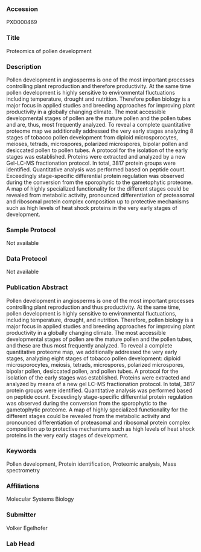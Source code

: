 ### Accession
PXD000469

### Title
Proteomics of pollen development

### Description
Pollen development in angiosperms is one of the most important processes controlling plant reproduction and therefore productivity. At the same time pollen development is highly sensitive to environmental fluctuations including temperature, drought and nutrition. Therefore pollen biology is a major focus in applied studies and breeding approaches for improving plant productivity in a globally changing climate. The most accessible developmental stages of pollen are the mature pollen and the pollen tubes and are, thus, most frequently analyzed. To reveal a complete quantitative proteome map we additionally addressed the very early stages analyzing 8 stages of tobacco pollen development from diploid microsporocytes, meioses, tetrads, microspores, polarized microspores, bipolar pollen and desiccated pollen to pollen tubes. A protocol for the isolation of the early stages was established. Proteins were extracted and analyzed by a new Gel-LC-MS fractionation protocol. In total, 3817 protein groups were identified. Quantitative analysis was performed based on peptide count. Exceedingly stage-specific differential protein regulation was observed during the conversion from the sporophytic to the gametophytic proteome. A map of highly specialized functionality for the different stages could be revealed from metabolic activity, pronounced differentiation of proteasomal and ribosomal protein complex composition up to protective mechanisms such as high levels of heat shock proteins in the very early stages of development.

### Sample Protocol
Not available

### Data Protocol
Not available

### Publication Abstract
Pollen development in angiosperms is one of the most important processes controlling plant reproduction and thus productivity. At the same time, pollen development is highly sensitive to environmental fluctuations, including temperature, drought, and nutrition. Therefore, pollen biology is a major focus in applied studies and breeding approaches for improving plant productivity in a globally changing climate. The most accessible developmental stages of pollen are the mature pollen and the pollen tubes, and these are thus most frequently analyzed. To reveal a complete quantitative proteome map, we additionally addressed the very early stages, analyzing eight stages of tobacco pollen development: diploid microsporocytes, meiosis, tetrads, microspores, polarized microspores, bipolar pollen, desiccated pollen, and pollen tubes. A protocol for the isolation of the early stages was established. Proteins were extracted and analyzed by means of a new gel LC-MS fractionation protocol. In total, 3817 protein groups were identified. Quantitative analysis was performed based on peptide count. Exceedingly stage-specific differential protein regulation was observed during the conversion from the sporophytic to the gametophytic proteome. A map of highly specialized functionality for the different stages could be revealed from the metabolic activity and pronounced differentiation of proteasomal and ribosomal protein complex composition up to protective mechanisms such as high levels of heat shock proteins in the very early stages of development.

### Keywords
Pollen development, Protein identification, Proteomic analysis, Mass spectrometry

### Affiliations
Molecular Systems Biology

### Submitter
Volker Egelhofer

### Lab Head


